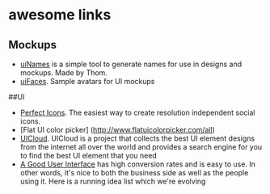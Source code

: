 # awesome links

## Mockups
 - [uiNames](http://uinames.com) is a simple tool to generate names for use in designs and mockups. Made by Thom.
 - [uiFaces](http://uifaces.com). Sample avatars for UI mockups
  
##UI 
 - [Perfect Icons](http://perfecticons.com). The easiest way to create resolution independent social icons.
 - [Flat UI color picker] (http://www.flatuicolorpicker.com/all)
 - [UICloud](http://ui-cloud.com). UICloud is a project that collects the best UI element designs from the internet all over the world and provides a search engine for you to find the best UI element that you need
 - [A Good User Interface](http://goodui.org) has high conversion rates and is easy to use. In other words, it's nice to both the business side as well as the people using it. Here is a running idea list which we're evolving
